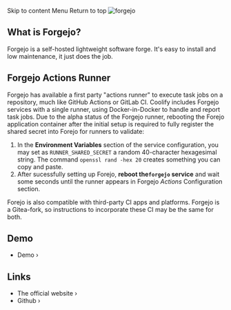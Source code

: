 Skip to content
Menu
Return to top
![forgejo](https://forgejo.org/images/forgejo-wordmark.svg)
## What is Forgejo? ​
Forgejo is a self-hosted lightweight software forge. It's easy to install and low maintenance, it just does the job.
## Forgejo Actions Runner ​
Forgejo has available a first party "actions runner" to execute task jobs on a repository, much like GitHub Actions or GitLab CI.
Coolify includes Forgejo services with a single runner, using Docker-in-Docker to handle and report task jobs.
Due to the alpha status of the Forgejo runner, rebooting the Forejo application container after the initial setup is required to fully register the shared secret into Forejo for runners to validate:
  1. In the **Environment Variables** section of the service configuration, you may set as `RUNNER_SHARED_SECRET` a random 40-character hexagesimal string. The command `openssl rand -hex 20` creates something you can copy and paste.
  2. After sucessfully setting up Forejo, **reboot the`forgejo` service** and wait some seconds until the runner appears in Forgejo _Actions_ Configuration section.


Forejo is also compatible with third-party CI apps and platforms. Forgejo is a Gitea-fork, so instructions to incorporate these CI may be the same for both.
## Demo ​
  * Demo ›


## Links ​
  * The official website ›
  * Github ›


